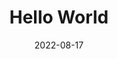 ---
title: "Hello World"
metaTitle: 'Hello World, Goodbye Moon'
metaDesc: 'How to fly back from the moon to the Earth'
socialImage: images/20220817.png
date: '2022-08-17'
tags:
  - nextjs
---